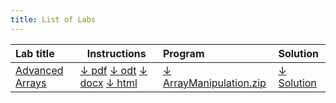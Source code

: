 ```yaml
---
title: List of Labs
---
```


| Lab title | Instructions | Program | Solution |
| :-- | --- | :--- | :--- |
| [Advanced Arrays](labs/AdvancedArrays/index.html) | [↓ pdf](labs/AdvancedArrays/index.pdf) [↓ odt](labs/AdvancedArrays/index.odt) [↓ docx](labs/AdvancedArrays/index.docx) [↓ html](labs/AdvancedArrays/index.html) | [↓ ArrayManipulation.zip](../labs/AdvancedArrays/ArrayManipulation.zip) | [↓ Solution](../labs/AdvancedArrays/Solution_ArrayManipulation.zip) |


<!-- <tr class="even">
<td style="text-align: left;"><a href="ArrayBasics/">ArrayBasics</a></td>
<td><a href="ArrayBasics/index.pdf">↓ pdf</a>, <a href="ArrayBasics/index.odt">↓ odt</a>, <a href="ArrayBasics/index.docx">↓ docx</a>, <a href="ArrayBasics/index.html">↓ html</a></td>
<td></td>
</tr>
<tr class="odd">
<td style="text-align: left;"><a href="ArrayOperations/">ArrayOperations</a></td>
<td><a href="ArrayOperations/index.pdf">↓ pdf</a>, <a href="ArrayOperations/index.odt">↓ odt</a>, <a href="ArrayOperations/index.docx">↓ docx</a>, <a href="ArrayOperations/index.html">↓ html</a></td>
<td></td>
</tr>
<tr class="even">
<td style="text-align: left;"><a href="Booleans/">Booleans</a></td>
<td><a href="Booleans/index.pdf">↓ pdf</a>, <a href="Booleans/index.odt">↓ odt</a>, <a href="Booleans/index.docx">↓ docx</a>, <a href="Booleans/index.html">↓ html</a></td>
<td></td>
</tr>
<tr class="odd">
<td style="text-align: left;"><a href="Casting/">Casting</a></td>
<td><a href="Casting/index.pdf">↓ pdf</a>, <a href="Casting/index.odt">↓ odt</a>, <a href="Casting/index.docx">↓ docx</a>, <a href="Casting/index.html">↓ html</a></td>
<td></td>
</tr>
<tr class="even">
<td style="text-align: left;"><a href="Char/">Char</a></td>
<td><a href="Char/index.pdf">↓ pdf</a>, <a href="Char/index.odt">↓ odt</a>, <a href="Char/index.docx">↓ docx</a>, <a href="Char/index.html">↓ html</a></td>
<td></td>
</tr>
<tr class="odd">
<td style="text-align: left;"><a href="ChemicalElements/">ChemicalElements</a></td>
<td><a href="ChemicalElements/index.pdf">↓ pdf</a>, <a href="ChemicalElements/index.odt">↓ odt</a>, <a href="ChemicalElements/index.docx">↓ docx</a>, <a href="ChemicalElements/index.html">↓ html</a></td>
<td><a href="../labs/ChemicalElements/ChemicalElements.zip">↓ ChemicalElements.zip</a></td>
</tr>
<tr class="even">
<td style="text-align: left;"><a href="ClassDiagram/">ClassDiagram</a></td>
<td><a href="ClassDiagram/index.pdf">↓ pdf</a>, <a href="ClassDiagram/index.odt">↓ odt</a>, <a href="ClassDiagram/index.docx">↓ docx</a>, <a href="ClassDiagram/index.html">↓ html</a></td>
<td></td>
</tr>
<tr class="odd">
<td style="text-align: left;"><a href="FirstProgram/">FirstProgram</a></td>
<td><a href="FirstProgram/index.pdf">↓ pdf</a>, <a href="FirstProgram/index.odt">↓ odt</a>, <a href="FirstProgram/index.docx">↓ docx</a>, <a href="FirstProgram/index.html">↓ html</a></td>
<td><a href="../labs/FirstProgram/InitialSolution.zip">↓ InitialSolution.zip</a></td>
</tr>
<tr class="even">
<td style="text-align: left;"><a href="For/">For</a></td>
<td><a href="For/index.pdf">↓ pdf</a>, <a href="For/index.odt">↓ odt</a>, <a href="For/index.docx">↓ docx</a>, <a href="For/index.html">↓ html</a></td>
<td></td>
</tr>
<tr class="odd">
<td style="text-align: left;"><a href="Foreach/">Foreach</a></td>
<td><a href="Foreach/index.pdf">↓ pdf</a>, <a href="Foreach/index.odt">↓ odt</a>, <a href="Foreach/index.docx">↓ docx</a>, <a href="Foreach/index.html">↓ html</a></td>
<td><a href="../labs/Foreach/Library.zip">↓ Library.zip</a></td>
</tr>
<tr class="even">
<td style="text-align: left;"><a href="HelloWorld/">HelloWorld</a></td>
<td><a href="HelloWorld/index.pdf">↓ pdf</a>, <a href="HelloWorld/index.odt">↓ odt</a>, <a href="HelloWorld/index.docx">↓ docx</a>, <a href="HelloWorld/index.html">↓ html</a></td>
<td><a href="../labs/HelloWorld/HelloWorld_Solution.zip">↓ HelloWorld_Solution.zip</a></td>
</tr>
<tr class="odd">
<td style="text-align: left;"><a href="If/">If</a></td>
<td><a href="If/index.pdf">↓ pdf</a>, <a href="If/index.odt">↓ odt</a>, <a href="If/index.docx">↓ docx</a>, <a href="If/index.html">↓ html</a></td>
<td></td>
</tr>
<tr class="even">
<td style="text-align: left;"><a href="IfAndSwitch/">IfAndSwitch</a></td>
<td><a href="IfAndSwitch/index.pdf">↓ pdf</a>, <a href="IfAndSwitch/index.odt">↓ odt</a>, <a href="IfAndSwitch/index.docx">↓ docx</a>, <a href="IfAndSwitch/index.html">↓ html</a></td>
<td></td>
</tr>
<tr class="odd">
<td style="text-align: left;"><a href="IncrementDecrement/">IncrementDecrement</a></td>
<td><a href="IncrementDecrement/index.pdf">↓ pdf</a>, <a href="IncrementDecrement/index.odt">↓ odt</a>, <a href="IncrementDecrement/index.docx">↓ docx</a>, <a href="IncrementDecrement/index.html">↓ html</a></td>
<td></td>
</tr>
<tr class="even">
<td style="text-align: left;"><a href="Introduction/">Introduction</a></td>
<td><a href="Introduction/index.pdf">↓ pdf</a>, <a href="Introduction/index.odt">↓ odt</a>, <a href="Introduction/index.docx">↓ docx</a>, <a href="Introduction/index.html">↓ html</a></td>
<td></td>
</tr>
<tr class="odd">
<td style="text-align: left;"><a href="PreciseRectangle/">PreciseRectangle</a></td>
<td><a href="PreciseRectangle/index.pdf">↓ pdf</a>, <a href="PreciseRectangle/index.odt">↓ odt</a>, <a href="PreciseRectangle/index.docx">↓ docx</a>, <a href="PreciseRectangle/index.html">↓ html</a></td>
<td><a href="../labs/PreciseRectangle/Circle_Solution.zip">↓ Circle_Solution.zip</a></td>
</tr>
<tr class="even">
<td style="text-align: left;"><a href="Random/">Random</a></td>
<td><a href="Random/index.pdf">↓ pdf</a>, <a href="Random/index.odt">↓ odt</a>, <a href="Random/index.docx">↓ docx</a>, <a href="Random/index.html">↓ html</a></td>
<td></td>
</tr>
<tr class="odd">
<td style="text-align: left;"><a href="Rectangle/">Rectangle</a></td>
<td><a href="Rectangle/index.pdf">↓ pdf</a>, <a href="Rectangle/index.odt">↓ odt</a>, <a href="Rectangle/index.docx">↓ docx</a>, <a href="Rectangle/index.html">↓ html</a></td>
<td><a href="../labs/Rectangle/Enriched_Rectangle.zip">↓ Enriched_Rectangle.zip</a> <a href="../labs/Rectangle/Rectangle.zip">↓ Rectangle.zip</a></td>
</tr>
<tr class="even">
<td style="text-align: left;"><a href="Static/">Static</a></td>
<td><a href="Static/index.pdf">↓ pdf</a>, <a href="Static/index.odt">↓ odt</a>, <a href="Static/index.docx">↓ docx</a>, <a href="Static/index.html">↓ html</a></td>
<td></td>
</tr>
<tr class="odd">
<td style="text-align: left;"><a href="UserInput/">UserInput</a></td>
<td><a href="UserInput/index.pdf">↓ pdf</a>, <a href="UserInput/index.odt">↓ odt</a>, <a href="UserInput/index.docx">↓ docx</a>, <a href="UserInput/index.html">↓ html</a></td>
<td><a href="../labs/UserInput/PersonalizedWelcomeMessage_Solution.zip">↓ PersonalizedWelcomeMessage_Solution.zip</a></td>
</tr>
<tr class="even">
<td style="text-align: left;"><a href="ValidatingInput/">ValidatingInput</a></td>
<td><a href="ValidatingInput/index.pdf">↓ pdf</a>, <a href="ValidatingInput/index.odt">↓ odt</a>, <a href="ValidatingInput/index.docx">↓ docx</a>, <a href="ValidatingInput/index.html">↓ html</a></td>
<td><a href="../labs/ValidatingInput/LoanCalculator.zip">↓ LoanCalculator.zip</a> <a href="../labs/ValidatingInput/Solution_LoanCalculator.zip">↓ Solution_LoanCalculator.zip</a></td>
</tr>
<tr class="odd">
<td style="text-align: left;"><a href="Variables/">Variables</a></td>
<td><a href="Variables/index.pdf">↓ pdf</a>, <a href="Variables/index.odt">↓ odt</a>, <a href="Variables/index.docx">↓ docx</a>, <a href="Variables/index.html">↓ html</a></td>
<td></td>
</tr>
<tr class="even">
<td style="text-align: left;"><a href="While/">While</a></td>
<td><a href="While/index.pdf">↓ pdf</a>, <a href="While/index.odt">↓ odt</a>, <a href="While/index.docx">↓ docx</a>, <a href="While/index.html">↓ html</a></td>
<td></td>
</tr>
</tbody> -->